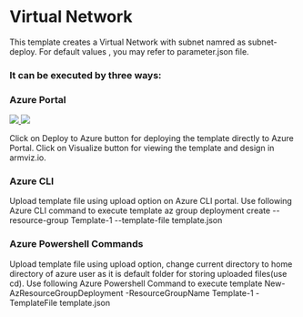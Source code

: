 # Virtual Network 
This template creates a Virtual Network with subnet namred as subnet-deploy.
For default values , you may refer to parameter.json file.

### It can be executed by three ways:

### Azure Portal 

<a href="https://portal.azure.com/#create/Microsoft.Template/uri/https%3A%2F%2Fraw.githubusercontent.com%2Friyaagrahari%2FAzure-Templates%2Fmaster%2FVNet_Template%2Ftemplate.json" target="_blank">
    <img src="http://azuredeploy.net/deploybutton.png"/>
</a>
<a href="http://armviz.io/#/?load=https%3A%2F%2Fraw.githubusercontent.com%2Friyaagrahari%2FAzure-Templates%2Fmaster%2FVNet_Template%2Ftemplate.json" target="_blank">
    <img src="http://armviz.io/visualizebutton.png"/>
</a>

Click on Deploy to Azure button for deploying the template directly to Azure Portal.
Click on Visualize button for viewing the template and design in armviz.io.

### Azure CLI 

Upload template file using upload option on Azure CLI portal.
Use following Azure CLI command to execute template
az group deployment create --resource-group Template-1 --template-file template.json

### Azure Powershell Commands

Upload template file using upload option, change current directory to home directory of azure user as it is default folder for storing uploaded files(use cd).
Use following Azure Powershell Command to execute template
New-AzResourceGroupDeployment -ResourceGroupName Template-1 -TemplateFile template.json

